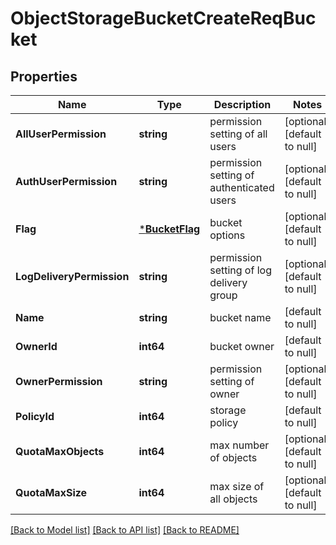 # ObjectStorageBucketCreateReqBucket

## Properties
Name | Type | Description | Notes
------------ | ------------- | ------------- | -------------
**AllUserPermission** | **string** | permission setting of all users | [optional] [default to null]
**AuthUserPermission** | **string** | permission setting of authenticated users | [optional] [default to null]
**Flag** | [***BucketFlag**](BucketFlag.md) | bucket options | [optional] [default to null]
**LogDeliveryPermission** | **string** | permission setting of log delivery group | [optional] [default to null]
**Name** | **string** | bucket name | [default to null]
**OwnerId** | **int64** | bucket owner | [default to null]
**OwnerPermission** | **string** | permission setting of owner | [optional] [default to null]
**PolicyId** | **int64** | storage policy | [default to null]
**QuotaMaxObjects** | **int64** | max number of objects | [optional] [default to null]
**QuotaMaxSize** | **int64** | max size of all objects | [optional] [default to null]

[[Back to Model list]](../README.md#documentation-for-models) [[Back to API list]](../README.md#documentation-for-api-endpoints) [[Back to README]](../README.md)


